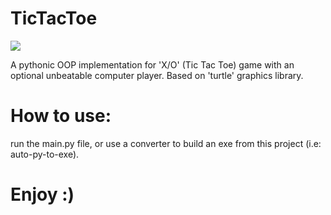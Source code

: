 # TicTacToe

![](name-of-giphy.gif)

A pythonic OOP implementation for 'X/O' (Tic Tac Toe) game with an optional
unbeatable computer player.
Based on 'turtle' graphics library.

# How to use:
run the main.py file, or use a converter to build an exe from this project (i.e: auto-py-to-exe).

# Enjoy :)
